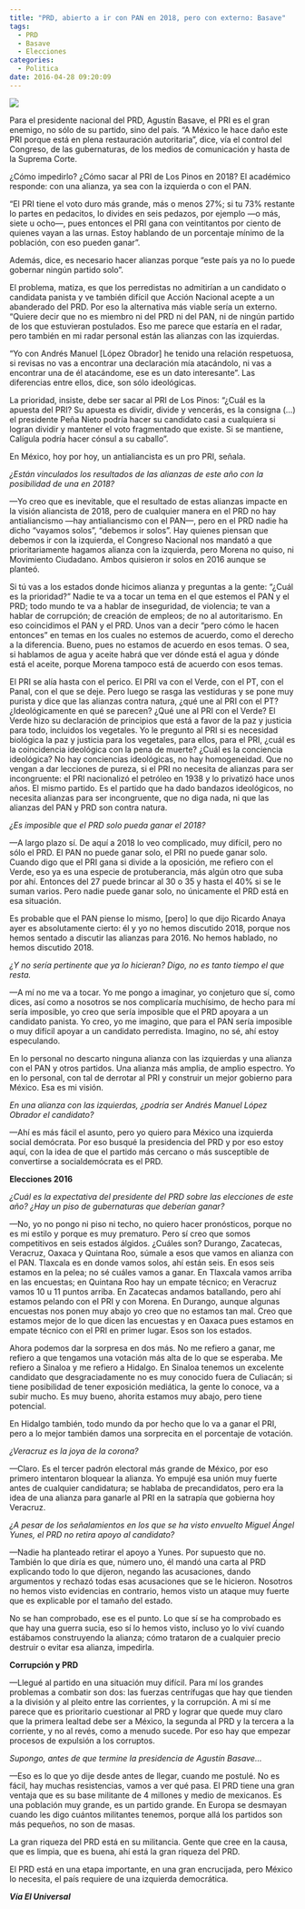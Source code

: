 ```yaml
---
title: "PRD, abierto a ir con PAN en 2018, pero con externo: Basave"
tags:
  - PRD
  - Basave
  - Elecciones
categories:
  - Politica
date: 2016-04-28 09:20:09
---
```

![](/images/agustin_basave_06_30747558.jpg)

Para el presidente nacional del PRD, Agustín Basave, el PRI es el gran enemigo, no sólo de su partido, sino del país. “A México le hace daño este PRI porque está en plena restauración autoritaria”, dice, vía el control del Congreso, de las gubernaturas, de los medios de comunicación y hasta de la Suprema Corte.

¿Cómo impedirlo? ¿Cómo sacar al PRI de Los Pinos en 2018? El académico responde: con una alianza, ya sea con la izquierda o con el PAN.

“El PRI tiene el voto duro más grande, más o menos 27%; si tu 73% restante lo partes en pedacitos, lo divides en seis pedazos, por ejemplo —o más, siete u ocho—, pues entonces el PRI gana con veintitantos por ciento de quienes vayan a las urnas. Estoy hablando de un porcentaje mínimo de la población, con eso pueden ganar”.

Además, dice, es necesario hacer alianzas porque “este país ya no lo puede gobernar ningún partido solo”.

El problema, matiza, es que los perredistas no admitirían a un candidato o candidata panista y ve también difícil que Acción Nacional acepte a un abanderado del PRD. Por eso la alternativa más viable sería un externo. “Quiere decir que no es miembro ni del PRD ni del PAN, ni de ningún partido de los que estuvieran postulados. Eso me parece que estaría en el radar, pero también en mi radar personal están las alianzas con las izquierdas.

“Yo con Andrés Manuel [López Obrador] he tenido una relación respetuosa, si revisas no vas a encontrar una declaración mía atacándolo, ni vas a encontrar una de él atacándome, ese es un dato interesante”. Las diferencias entre ellos, dice, son sólo ideológicas.

La prioridad, insiste, debe ser sacar al PRI de Los Pinos: “¿Cuál es la apuesta del PRI? Su apuesta es dividir, divide y vencerás, es la consigna (...) el presidente Peña Nieto podría hacer su candidato casi a cualquiera si logran dividir y mantener el voto fragmentado que existe. Si se mantiene, Calígula podría hacer cónsul a su caballo”.

En México, hoy por hoy, un antialiancista es un pro PRI, señala.

*¿Están vinculados los resultados de las alianzas de este año con la posibilidad de una en 2018?*

—Yo creo que es inevitable, que el resultado de estas alianzas impacte en la visión aliancista de 2018, pero de cualquier manera en el PRD no hay antialiancismo —hay antialiancismo con el PAN—, pero en el PRD nadie ha dicho “vayamos solos”, “debemos ir solos”. Hay quienes piensan que debemos ir con la izquierda, el Congreso Nacional nos mandató a que prioritariamente hagamos alianza con la izquierda, pero Morena no quiso, ni Movimiento Ciudadano. Ambos quisieron ir solos en 2016 aunque se planteó.

Si tú vas a los estados donde hicimos alianza y preguntas a la gente: “¿Cuál es la prioridad?” Nadie te va a tocar un tema en el que estemos el PAN y el PRD; todo mundo te va a hablar de inseguridad, de violencia; te van a hablar de corrupción; de creación de empleos; de no al autoritarismo. En eso coincidimos el PAN y el PRD. Unos van a decir “pero cómo le hacen entonces” en temas en los cuales no estemos de acuerdo, como el derecho a la diferencia. Bueno, pues no estamos de acuerdo en esos temas. O sea, si hablamos de agua y aceite habrá que ver dónde está el agua y dónde está el aceite, porque Morena tampoco está de acuerdo con esos temas.

El PRI se alía hasta con el perico. El PRI va con el Verde, con el PT, con el Panal, con el que se deje. Pero luego se rasga las vestiduras y se pone muy purista y dice que las alianzas contra natura, ¿qué une al PRI con el PT? ¿Ideológicamente en qué se parecen? ¿Qué une al PRI con el Verde? El Verde hizo su declaración de principios que está a favor de la paz y justicia para todo, incluidos los vegetales. Yo le pregunto al PRI si es necesidad biológica la paz y justicia para los vegetales, para ellos, para el PRI, ¿cuál es la coincidencia ideológica con la pena de muerte? ¿Cuál es la conciencia ideológica? No hay conciencias ideológicas, no hay homogeneidad. Que no vengan a dar lecciones de pureza, si el PRI no necesita de alianzas para ser incongruente: el PRI nacionalizó el petróleo en 1938 y lo privatizó hace unos años. El mismo partido. Es el partido que ha dado bandazos ideológicos, no necesita alianzas para ser incongruente, que no diga nada, ni que las alianzas del PAN y PRD son contra natura.

*¿Es imposible que el PRD solo pueda ganar el 2018?*

—A largo plazo sí. De aquí a 2018 lo veo complicado, muy difícil, pero no sólo el PRD. El PAN no puede ganar solo, el PRI no puede ganar solo. Cuando digo que el PRI gana si divide a la oposición, me refiero con el Verde, eso ya es una especie de protuberancia, más algún otro que suba por ahí. Entonces del 27 puede brincar al 30 o 35 y hasta el 40% si se le suman varios. Pero nadie puede ganar solo, no únicamente el PRD está en esa situación.

Es probable que el PAN piense lo mismo, [pero] lo que dijo Ricardo Anaya ayer es absolutamente cierto: él y yo no hemos discutido 2018, porque nos hemos sentado a discutir las alianzas para 2016. No hemos hablado, no hemos discutido 2018.

*¿Y no sería pertinente que ya lo hicieran? Digo, no es tanto tiempo el que resta.*

—A mí no me va a tocar. Yo me pongo a imaginar, yo conjeturo que sí, como dices, así como a nosotros se nos complicaría muchísimo, de hecho para mí sería imposible, yo creo que sería imposible que el PRD apoyara a un candidato panista. Yo creo, yo me imagino, que para el PAN sería imposible o muy difícil apoyar a un candidato perredista. Imagino, no sé, ahí estoy especulando.

En lo personal no descarto ninguna alianza con las izquierdas y una alianza con el PAN y otros partidos. Una alianza más amplia, de amplio espectro. Yo en lo personal, con tal de derrotar al PRI y construir un mejor gobierno para México. Esa es mi visión.

*En una alianza con las izquierdas, ¿podría ser Andrés Manuel López Obrador el candidato?*

—Ahí es más fácil el asunto, pero yo quiero para México una izquierda social demócrata. Por eso busqué la presidencia del PRD y por eso estoy aquí, con la idea de que el partido más cercano o más susceptible de convertirse a socialdemócrata es el PRD.

**Elecciones 2016**

*¿Cuál es la expectativa del presidente del PRD sobre las elecciones de este año? ¿Hay un piso de gubernaturas que deberían ganar?*

—No, yo no pongo ni piso ni techo, no quiero hacer pronósticos, porque no es mi estilo y porque es muy prematuro. Pero sí creo que somos competitivos en seis estados álgidos. ¿Cuáles son? Durango, Zacatecas, Veracruz, Oaxaca y Quintana Roo, súmale a esos que vamos en alianza con el PAN. Tlaxcala es en donde vamos solos, ahí están seis. En esos seis estamos en la pelea; no sé cuáles vamos a ganar. En Tlaxcala vamos arriba en las encuestas; en Quintana Roo hay un empate técnico; en Veracruz vamos 10 u 11 puntos arriba. En Zacatecas andamos batallando, pero ahí estamos pelando con el PRI y con Morena. En Durango, aunque algunas encuestas nos ponen muy abajo yo creo que no estamos tan mal. Creo que estamos mejor de lo que dicen las encuestas y en Oaxaca pues estamos en empate técnico con el PRI en primer lugar. Esos son los estados.

Ahora podemos dar la sorpresa en dos más. No me refiero a ganar, me refiero a que tengamos una votación más alta de lo que se esperaba. Me refiero a Sinaloa y me refiero a Hidalgo. En Sinaloa tenemos un excelente candidato que desgraciadamente no es muy conocido fuera de Culiacán; si tiene posibilidad de tener exposición mediática, la gente lo conoce, va a subir mucho. Es muy bueno, ahorita estamos muy abajo, pero tiene potencial.

En Hidalgo también, todo mundo da por hecho que lo va a ganar el PRI, pero a lo mejor también damos una sorprecita en el porcentaje de votación.

*¿Veracruz es la joya de la corona?*

—Claro. Es el tercer padrón electoral más grande de México, por eso primero intentaron bloquear la alianza. Yo empujé esa unión muy fuerte antes de cualquier candidatura; se hablaba de precandidatos, pero era la idea de una alianza para ganarle al PRI en la satrapía que gobierna hoy Veracruz.

*¿A pesar de los señalamientos en los que se ha visto envuelto Miguel Ángel Yunes, el PRD no retira apoyo al candidato?*

—Nadie ha planteado retirar el apoyo a Yunes. Por supuesto que no. También lo que diría es que, número uno, él mandó una carta al PRD explicando todo lo que dijeron, negando las acusaciones, dando argumentos y rechazó todas esas acusaciones que se le hicieron. Nosotros no hemos visto evidencias en contrario, hemos visto un ataque muy fuerte que es explicable por el tamaño del estado.

No se han comprobado, ese es el punto. Lo que sí se ha comprobado es que hay una guerra sucia, eso sí lo hemos visto, incluso yo lo viví cuando estábamos construyendo la alianza; cómo trataron de a cualquier precio destruir o evitar esa alianza, impedirla.

**Corrupción y PRD**

—Llegué al partido en una situación muy difícil. Para mí los grandes problemas a combatir son dos: las fuerzas centrífugas que hay que tienden a la división y al pleito entre las corrientes, y la corrupción. A mi sí me parece que es prioritario cuestionar al PRD y lograr que quede muy claro que la primera lealtad debe ser a México, la segunda al PRD y la tercera a la corriente, y no al revés, como a menudo sucede. Por eso hay que empezar procesos de expulsión a los corruptos.

*Supongo, antes de que termine la presidencia de Agustín Basave...*

—Eso es lo que yo dije desde antes de llegar, cuando me postulé. No es fácil, hay muchas resistencias, vamos a ver qué pasa. El PRD tiene una gran ventaja que es su base militante de 4 millones y medio de mexicanos. Es una población muy grande, es un partido grande. En Europa se desmayan cuando les digo cuántos militantes tenemos, porque allá los partidos son más pequeños, no son de masas.

La gran riqueza del PRD está en su militancia. Gente que cree en la causa, que es limpia, que es buena, ahí está la gran riqueza del PRD.

El PRD está en una etapa importante, en una gran encrucijada, pero México lo necesita, el país requiere de una izquierda democrática.

***Vía El Universal***
